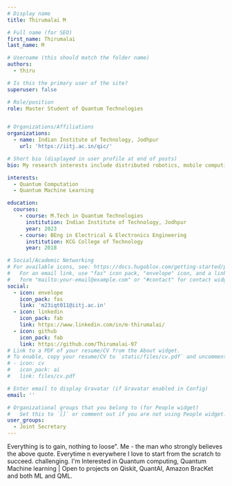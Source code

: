 ```yaml
---
# Display name
title: Thirumalai M

# Full name (for SEO)
first_name: Thirumalai
last_name: M

# Username (this should match the folder name)
authors:
  - thiru

# Is this the primary user of the site?
superuser: false

# Role/position
role: Master Student of Quantum Technologies


# Organizations/Affiliations
organizations:
  - name: Indian Institute of Technology, Jodhpur
    url: 'https://iitj.ac.in/qic/'

# Short bio (displayed in user profile at end of posts)
bio: My research interests include distributed robotics, mobile computing and programmable matter.

interests:
  - Quantum Computation
  - Quantum Machine Learning

education:
  courses:
    - course: M.Tech in Quantum Technologies
      institution: Indian Institute of Technology, Jodhpur
      year: 2023
    - course: BEng in Electrical & Electronics Engineering
      institution: KCG College of Technology
      year: 2018

# Social/Academic Networking
# For available icons, see: https://docs.hugoblox.com/getting-started/page-builder/#icons
#   For an email link, use "fas" icon pack, "envelope" icon, and a link in the
#   form "mailto:your-email@example.com" or "#contact" for contact widget.
social:
  - icon: envelope
    icon_pack: fas
    link: 'm23iqt011@iitj.ac.in'
  - icon: linkedin
    icon_pack: fab
    link: https://www.linkedin.com/in/m-thirumalai/
  - icon: github
    icon_pack: fab
    link: https://github.com/Thirumalai-97
# Link to a PDF of your resume/CV from the About widget.
# To enable, copy your resume/CV to `static/files/cv.pdf` and uncomment the lines below.
# - icon: cv
#   icon_pack: ai
#   link: files/cv.pdf

# Enter email to display Gravatar (if Gravatar enabled in Config)
email: ''

# Organizational groups that you belong to (for People widget)
#   Set this to `[]` or comment out if you are not using People widget.
user_groups:
  - Joint Secretary
---
```


Everything is to gain, nothing to loose". Me - the man who strongly believes the above quote. Everytime n everywhere I love to start from the scratch to succeed. challenging. I'm Interested in Quantum computing, Quantum Machine learning | Open to projects on Qiskit, QuantAI, Amazon BracKet and both ML and QML.

